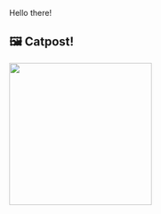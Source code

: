 Hello there!



## 🖼️ Catpost!

<sub>
    <img src="https://cdn2.thecatapi.com/images/MjAxNzczOQ.jpg" height="256">
</sub>

